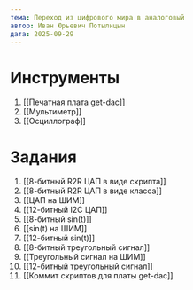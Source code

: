 ```yaml
---
тема: Переход из цифрового мира в аналоговый
автор: Иван Юрьевич Потылицын
дата: 2025-09-29
---
```


# Инструменты

1. [[Печатная плата get-dac]]
2. [[Мультиметр]]
3. [[Осциллограф]]

# Задания

1. [[8-битный R2R ЦАП в виде скрипта]]
2. [[8-битный R2R ЦАП в виде класса]]
3. [[ЦАП на ШИМ]]
4. [[12-битный I2C ЦАП]]
5. [[8-битный sin(t)]]
6. [[sin(t) на ШИМ]]
7. [[12-битный sin(t)]]
8. [[8-битный треугольный сигнал]]
9. [[Треугольный сигнал на ШИМ]]
10. [[12-битный треугольный сигнал]]
11. [[Коммит скриптов для платы get-dac]]
